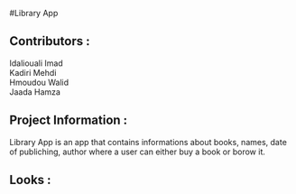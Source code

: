 #Library App
<br>
## Contributors :

Idaliouali Imad <!-- les roles --> <br>
Kadiri Mehdi <!-- les roles --><br>
Hmoudou Walid <!-- les roles --><br>
Jaada Hamza <!-- les roles --><br>

## Project Information :

Library App is an app that contains informations about books, names, date of publiching, author where a user can either buy a book or borow it.
## Looks :

<!-- Hna andirou tsawer ta3 lproject -->

